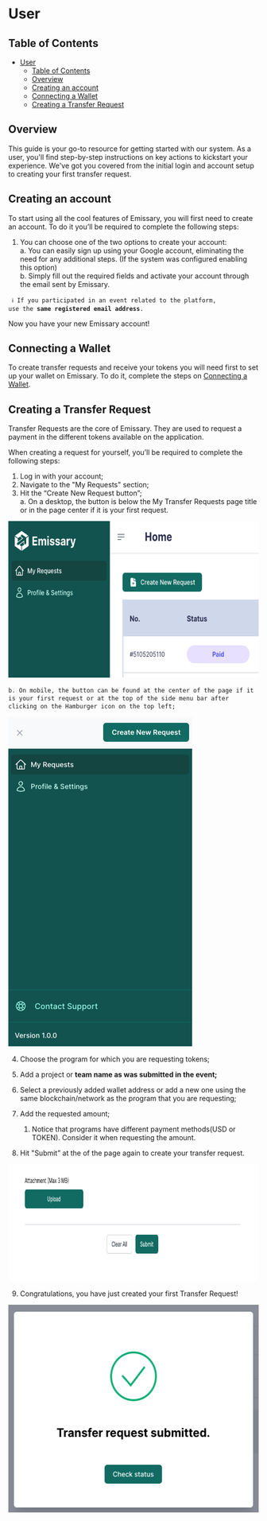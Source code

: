 # User

## Table of Contents
- [User](#user)
  - [Table of Contents](#table-of-contents)
  - [Overview](#overview)
  - [Creating an account](#creating-an-account)
  - [Connecting a Wallet](#connecting-a-wallet)
  - [Creating a Transfer Request](#creating-a-transfer-request)

## Overview

This guide is your go-to resource for getting started with our system. As a user, you'll find step-by-step instructions on key actions to kickstart your experience. We've got you covered from the initial login and account setup to creating your first transfer request.

## Creating an account

To start using all the cool features of Emissary, you will first need to create an account. To do it you’ll be required to complete the following steps:

1. You can choose one of the two options to create your account: </br>
    a. You can easily sign up using your Google account, eliminating the need for any additional steps. (If the system was configured enabling this option) </br>
    b. Simply fill out the required fields and activate your account through the email sent by Emissary.

<code> ℹ️ If you participated in an event related to the platform, use the **same registered email address**.</code>

Now you have your new Emissary account!

## Connecting a Wallet

To create transfer requests and receive your tokens you will need first to set up your wallet on Emissary. To do it, complete the steps on [Connecting a Wallet](../guide/connecting-a-wallet.md).

## Creating a Transfer Request

Transfer Requests are the core of Emissary. They are used to request a payment in the different tokens available on the application.

When creating a request for yourself, you’ll be required to complete the following steps:

1. Log in with your account;
2. Navigate to the "My Requests" section;
3. Hit the “Create New Request button”; </br>
    a. On a desktop, the button is below the My Transfer Requests page title or in the page center if it is your first request.

<img src="../../images/desktop-create-transfer-request.png" alt="Desktop create transfer request" style="height: 315px; width:631px;"/>

    b. On mobile, the button can be found at the center of the page if it is your first request or at the top of the side menu bar after clicking on the Hamburger icon on the top left;

<img src="../../images/mobile-create-transfer-request.png" alt="Mobile create transfer request" style="height: 663px; width:370px;"/>

4. Choose the program for which you are requesting tokens;
5. Add a project or **team name as was submitted in the event;**
6. Select a previously added wallet address or add a new one using the same blockchain/network as the program that you are requesting;
7. Add the requested amount;
    1. Notice that programs have different payment methods(USD or TOKEN). Consider it when requesting the amount.

8.   Hit "Submit” at the of the page again to create your transfer request.

<img src="../../images/transfer-request-submit-button.png" alt="Transfer request submitting button" style="height: 235px; width:892px;"/>

9.  Congratulations, you have just created your first Transfer Request!

<img src="../../images/transfer-request-submitted.png" alt="Transfer request submitted modal" style="height: 418px; width:536px;"/>
